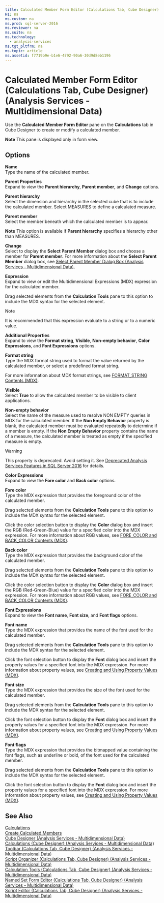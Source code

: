 ```yaml
---
title: Calculated Member Form Editor (Calculations Tab, Cube Designer) (Analysis Services - Multidimensional Data)
H1: na
ms.custom: na
ms.prod: sql-server-2016
ms.reviewer: na
ms.suite: na
ms.technology: 
  - analysis-services
ms.tgt_pltfrm: na
ms.topic: article
ms.assetid: f7719b9e-b1e6-4792-90a6-30d9d8eb1196
---
```

# Calculated Member Form Editor (Calculations Tab, Cube Designer) (Analysis Services - Multidimensional Data)
  Use the **Calculated Member Form Editor** pane on the **Calculations** tab in Cube Designer to create or modify a calculated member.  
  
 **Note** This pane is displayed only in form view.  
  
## Options  
 **Name**  
 Type the name of the calculated member.  
  
 **Parent Properties**  
 Expand to view the **Parent hierarchy**, **Parent member**, and **Change** options.  
  
 **Parent hierarchy**  
 Select the dimension and hierarchy in the selected cube that is to include the calculated member. Select MEASURES to define a calculated measure.  
  
 **Parent member**  
 Select the member beneath which the calculated member is to appear.  
  
 **Note** This option is available if **Parent hierarchy** specifies a hierarchy other than MEASURES.  
  
 **Change**  
 Select to display the **Select Parent Member** dialog box and choose a member for **Parent member**. For more information about the **Select Parent Member** dialog box, see [Select Parent Member Dialog Box &#40;Analysis Services - Multidimensional Data&#41;](../../Topics/TopicNameNotContainA/Select-Parent-Member-Dialog-Box--Analysis-Services---Multidimensional-Data-.md).  
  
 **Expression**  
 Expand to view or edit the Multidimensional Expressions \(MDX\) expression for the calculated member.  
  
 Drag selected elements from the **Calculation Tools** pane to this option to include the MDX syntax for the selected element.  
  
> [!NOTE]  
>  It is recommended that this expression evaluate to a string or to a numeric value.  
  
 **Additional Properties**  
 Expand to view the **Format string**, **Visible**, **Non\-empty behavior**, **Color Expressions**, and **Font Expressions** options.  
  
 **Format string**  
 Type the MDX format string used to format the value returned by the calculated member, or select a predefined format string.  
  
 For more information about MDX format strings, see [FORMAT_STRING Contents &#40;MDX&#41;](../../Topics/TopicNameNotContainA/FORMAT_STRING-Contents--MDX-.md).  
  
 **Visible**  
 Select **True** to allow the calculated member to be visible to client applications.  
  
 **Non\-empty behavior**  
 Select the name of the measure used to resolve NON EMPTY queries in MDX for the calculated member. If the **Non Empty Behavior** property is blank, the calculated member must be evaluated repeatedly to determine if a member is empty. If the **Non Empty Behavior** property contains the name of a measure, the calculated member is treated as empty if the specified measure is empty.  
  
> [!WARNING]  
>  This property is deprecated. Avoid setting it. See [Deprecated Analysis Services Features in SQL Server 2016](../../Topics/TopicNameNotContainA/Deprecated-Analysis-Services-Features-in-SQL-Server-2016.md) for details.  
  
 **Color Expressions**  
 Expand to view the **Fore color** and **Back color** options.  
  
 **Fore color**  
 Type the MDX expression that provides the foreground color of the calculated member.  
  
 Drag selected elements from the **Calculation Tools** pane to this option to include the MDX syntax for the selected element.  
  
 Click the color selection button to display the **Color** dialog box and insert the RGB \(Red\-Green\-Blue\) value for a specified color into the MDX expression. For more information about RGB values, see [FORE_COLOR and BACK_COLOR Contents &#40;MDX&#41;](../../Topics/TopicNameNotContainA/FORE_COLOR-and-BACK_COLOR-Contents--MDX-.md).  
  
 **Back color**  
 Type the MDX expression that provides the background color of the calculated member.  
  
 Drag selected elements from the **Calculation Tools** pane to this option to include the MDX syntax for the selected element.  
  
 Click the color selection button to display the **Color** dialog box and insert the RGB \(Red\-Green\-Blue\) value for a specified color into the MDX expression. For more information about RGB values, see [FORE_COLOR and BACK_COLOR Contents &#40;MDX&#41;](../../Topics/TopicNameNotContainA/FORE_COLOR-and-BACK_COLOR-Contents--MDX-.md).  
  
 **Font Expressions**  
 Expand to view the **Font name**, **Font size**, and **Font flags** options.  
  
 **Font name**  
 Type the MDX expression that provides the name of the font used for the calculated member.  
  
 Drag selected elements from the **Calculation Tools** pane to this option to include the MDX syntax for the selected element.  
  
 Click the font selection button to display the **Font** dialog box and insert the property values for a specified font into the MDX expression. For more information about property values, see [Creating and Using Property Values &#40;MDX&#41;](../../Topics/TopicNameNotContainA/Creating-and-Using-Property-Values--MDX-.md).  
  
 **Font size**  
 Type the MDX expression that provides the size of the font used for the calculated member.  
  
 Drag selected elements from the **Calculation Tools** pane to this option to include the MDX syntax for the selected element.  
  
 Click the font selection button to display the **Font** dialog box and insert the property values for a specified font into the MDX expression. For more information about property values, see [Creating and Using Property Values &#40;MDX&#41;](../../Topics/TopicNameNotContainA/Creating-and-Using-Property-Values--MDX-.md).  
  
 **Font flags**  
 Type the MDX expression that provides the bitmapped value containing the font flags, such as underline or bold, of the font used for the calculated member.  
  
 Drag selected elements from the **Calculation Tools** pane to this option to include the MDX syntax for the selected element.  
  
 Click the font selection button to display the **Font** dialog box and insert the property values for a specified font into the MDX expression. For more information about property values, see [Creating and Using Property Values &#40;MDX&#41;](../../Topics/TopicNameNotContainA/Creating-and-Using-Property-Values--MDX-.md).  
  
## See Also  
 [Calculations](../Topic/Calculations.md)   
 [Create Calculated Members](../../Topics/TopicNameNotContainA/Create-Calculated-Members.md)   
 [Cube Designer &#40;Analysis Services - Multidimensional Data&#41;](../../Topics/TopicNameNotContainA/Cube-Designer--Analysis-Services---Multidimensional-Data-.md)   
 [Calculations &#40;Cube Designer&#41; &#40;Analysis Services - Multidimensional Data&#41;](../../Topics/TopicNameNotContainA/Calculations--Cube-Designer---Analysis-Services---Multidimensional-Data-.md)   
 [Toolbar &#40;Calculations Tab, Cube Designer&#41; &#40;Analysis Services - Multidimensional Data&#41;](../../Topics/TopicNameNotContainA/Toolbar--Calculations-Tab--Cube-Designer---Analysis-Services---Multidimensional-Data-.md)   
 [Script Organizer &#40;Calculations Tab, Cube Designer&#41; &#40;Analysis Services - Multidimensional Data&#41;](../../Topics/TopicNameNotContainA/Script-Organizer--Calculations-Tab--Cube-Designer---Analysis-Services---Multidimensional-Data-.md)   
 [Calculation Tools &#40;Calculations Tab, Cube Designer&#41; &#40;Analysis Services - Multidimensional Data&#41;](../../Topics/TopicNameNotContainA/Calculation-Tools--Calculations-Tab--Cube-Designer---Analysis-Services---Multidimensional-Data-.md)   
 [Named Set Form Editor &#40;Calculations Tab, Cube Designer&#41; &#40;Analysis Services - Multidimensional Data&#41;](../../Topics/TopicNameNotContainA/Named-Set-Form-Editor--Calculations-Tab--Cube-Designer---Analysis-Services---Multidimensional-Data-.md)   
 [Script Editor &#40;Calculations Tab, Cube Designer&#41; &#40;Analysis Services - Multidimensional Data&#41;](../../Topics/TopicNameNotContainA/Script-Editor--Calculations-Tab--Cube-Designer---Analysis-Services---Multidimensional-Data-.md)  
  
  